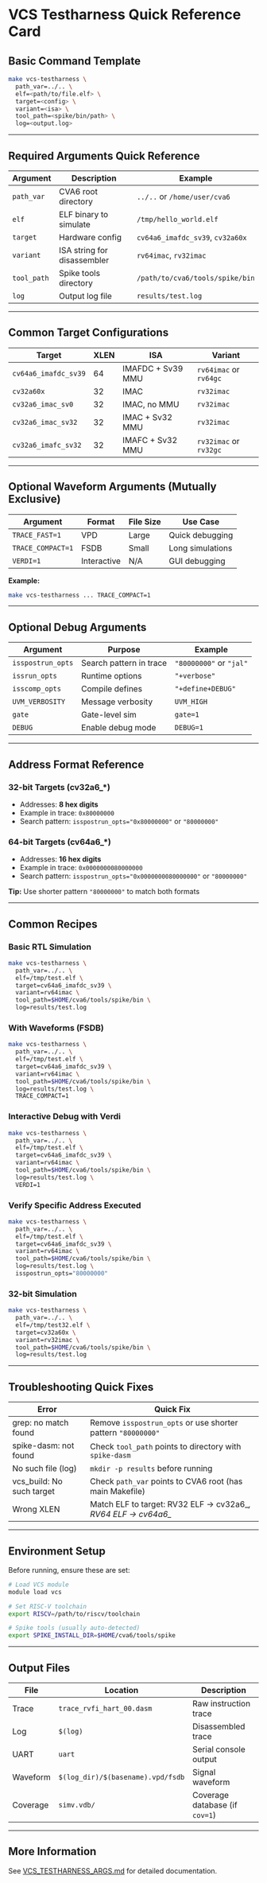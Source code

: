 # VCS Testharness Quick Reference Card

## Basic Command Template

```bash
make vcs-testharness \
  path_var=../.. \
  elf=<path/to/file.elf> \
  target=<config> \
  variant=<isa> \
  tool_path=<spike/bin/path> \
  log=<output.log>
```

---

## Required Arguments Quick Reference

| Argument | Description | Example |
|----------|-------------|---------|
| `path_var` | CVA6 root directory | `../..` or `/home/user/cva6` |
| `elf` | ELF binary to simulate | `/tmp/hello_world.elf` |
| `target` | Hardware config | `cv64a6_imafdc_sv39`, `cv32a60x` |
| `variant` | ISA string for disassembler | `rv64imac`, `rv32imac` |
| `tool_path` | Spike tools directory | `/path/to/cva6/tools/spike/bin` |
| `log` | Output log file | `results/test.log` |

---

## Common Target Configurations

| Target | XLEN | ISA | Variant |
|--------|------|-----|---------|
| `cv64a6_imafdc_sv39` | 64 | IMAFDC + Sv39 MMU | `rv64imac` or `rv64gc` |
| `cv32a60x` | 32 | IMAC | `rv32imac` |
| `cv32a6_imac_sv0` | 32 | IMAC, no MMU | `rv32imac` |
| `cv32a6_imac_sv32` | 32 | IMAC + Sv32 MMU | `rv32imac` |
| `cv32a6_imafc_sv32` | 32 | IMAFC + Sv32 MMU | `rv32imac` or `rv32gc` |

---

## Optional Waveform Arguments (Mutually Exclusive)

| Argument | Format | File Size | Use Case |
|----------|--------|-----------|----------|
| `TRACE_FAST=1` | VPD | Large | Quick debugging |
| `TRACE_COMPACT=1` | FSDB | Small | Long simulations |
| `VERDI=1` | Interactive | N/A | GUI debugging |

**Example:**
```bash
make vcs-testharness ... TRACE_COMPACT=1
```

---

## Optional Debug Arguments

| Argument | Purpose | Example |
|----------|---------|---------|
| `isspostrun_opts` | Search pattern in trace | `"80000000"` or `"jal"` |
| `issrun_opts` | Runtime options | `"+verbose"` |
| `isscomp_opts` | Compile defines | `"+define+DEBUG"` |
| `UVM_VERBOSITY` | Message verbosity | `UVM_HIGH` |
| `gate` | Gate-level sim | `gate=1` |
| `DEBUG` | Enable debug mode | `DEBUG=1` |

---

## Address Format Reference

### 32-bit Targets (cv32a6_*)
- Addresses: **8 hex digits**
- Example in trace: `0x80000000`
- Search pattern: `isspostrun_opts="0x80000000"` or `"80000000"`

### 64-bit Targets (cv64a6_*)
- Addresses: **16 hex digits**
- Example in trace: `0x0000000080000000`
- Search pattern: `isspostrun_opts="0x0000000080000000"` or `"80000000"`

**Tip:** Use shorter pattern `"80000000"` to match both formats

---

## Common Recipes

### Basic RTL Simulation
```bash
make vcs-testharness \
  path_var=../.. \
  elf=/tmp/test.elf \
  target=cv64a6_imafdc_sv39 \
  variant=rv64imac \
  tool_path=$HOME/cva6/tools/spike/bin \
  log=results/test.log
```

### With Waveforms (FSDB)
```bash
make vcs-testharness \
  path_var=../.. \
  elf=/tmp/test.elf \
  target=cv64a6_imafdc_sv39 \
  variant=rv64imac \
  tool_path=$HOME/cva6/tools/spike/bin \
  log=results/test.log \
  TRACE_COMPACT=1
```

### Interactive Debug with Verdi
```bash
make vcs-testharness \
  path_var=../.. \
  elf=/tmp/test.elf \
  target=cv64a6_imafdc_sv39 \
  variant=rv64imac \
  tool_path=$HOME/cva6/tools/spike/bin \
  log=results/test.log \
  VERDI=1
```

### Verify Specific Address Executed
```bash
make vcs-testharness \
  path_var=../.. \
  elf=/tmp/test.elf \
  target=cv64a6_imafdc_sv39 \
  variant=rv64imac \
  tool_path=$HOME/cva6/tools/spike/bin \
  log=results/test.log \
  isspostrun_opts="80000000"
```

### 32-bit Simulation
```bash
make vcs-testharness \
  path_var=../.. \
  elf=/tmp/test32.elf \
  target=cv32a60x \
  variant=rv32imac \
  tool_path=$HOME/cva6/tools/spike/bin \
  log=results/test.log
```

---

## Troubleshooting Quick Fixes

| Error | Quick Fix |
|-------|-----------|
| grep: no match found | Remove `isspostrun_opts` or use shorter pattern `"80000000"` |
| spike-dasm: not found | Check `tool_path` points to directory with `spike-dasm` |
| No such file (log) | `mkdir -p results` before running |
| vcs_build: No such target | Check `path_var` points to CVA6 root (has main Makefile) |
| Wrong XLEN | Match ELF to target: RV32 ELF → cv32a6_*, RV64 ELF → cv64a6_* |

---

## Environment Setup

Before running, ensure these are set:

```bash
# Load VCS module
module load vcs

# Set RISC-V toolchain
export RISCV=/path/to/riscv/toolchain

# Spike tools (usually auto-detected)
export SPIKE_INSTALL_DIR=$HOME/cva6/tools/spike
```

---

## Output Files

| File | Location | Description |
|------|----------|-------------|
| Trace | `trace_rvfi_hart_00.dasm` | Raw instruction trace |
| Log | `$(log)` | Disassembled trace |
| UART | `uart` | Serial console output |
| Waveform | `$(log_dir)/$(basename).vpd/fsdb` | Signal waveform |
| Coverage | `simv.vdb/` | Coverage database (if `cov=1`) |

---

## More Information

See [VCS_TESTHARNESS_ARGS.md](VCS_TESTHARNESS_ARGS.md) for detailed documentation.